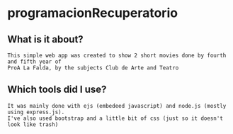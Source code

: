 # programacionRecuperatorio

## What is it about?

    This simple web app was created to show 2 short movies done by fourth and fifth year of 
    ProA La Falda, by the subjects Club de Arte and Teatro

## Which tools did I use?

    It was mainly done with ejs (embedeed javascript) and node.js (mostly using express.js).
    I've also used bootstrap and a little bit of css (just so it doesn't look like trash)

